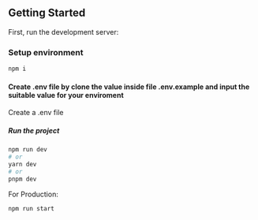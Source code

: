 ## Getting Started

First, run the development server:

### Setup environment
```bash
npm i
```

#### Create .env file by clone the value inside file .env.example and input the suitable value for your enviroment
Create a .env file

##### Run the project

```bash
npm run dev
# or
yarn dev
# or
pnpm dev
```
For Production:

```bash
npm run start
```